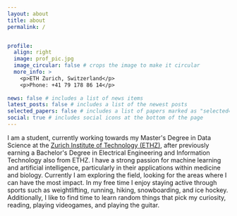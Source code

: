 ```yaml
---
layout: about
title: about
permalink: /


profile:
  align: right
  image: prof_pic.jpg
  image_circular: false # crops the image to make it circular
  more_info: >
    <p>ETH Zurich, Switzerland</p>
    <p>Phone: +41 79 178 86 14</p>
    
news: false # includes a list of news items
latest_posts: false # includes a list of the newest posts
selected_papers: false # includes a list of papers marked as "selected={true}"
social: true # includes social icons at the bottom of the page
---
```


I am a student, currently working towards my Master's Degree in Data Science at the [Zurich Institute of Technology (ETHZ)](https://ethz.ch/en.html), after previously earning a Bachelor's Degree in Electrical Engineering and Information Technology also from ETHZ.
I have a strong passion for machine learning and artificial intelligence, particularly in their applications within medicine and biology. Currently I am exploring the field, looking for the areas where I can have the most impact. 
In my free time I enjoy staying active through sports such as weightlifting, running, hiking, snowboarding, and ice hockey. Additionally, I like to find time to learn random things that pick my curiosity, reading, playing videogames, and playing the guitar. 
